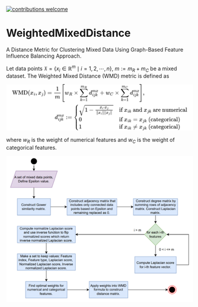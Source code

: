 [![contributions welcome](https://img.shields.io/badge/contributions-welcome-brightgreen.svg?style=flat)](https://github.com/dwyl/esta/issues)

# WeightedMixedDistance
A Distance Metric for Clustering Mixed Data Using Graph-Based Feature Influence Balancing Approach.

Let data points
$\mathfrak{X} = \{x_i \in \mathbb{R}^m \mid i=1,2,\cdots,n\}$, $m:=m_R + m_C$ be a mixed dataset. The Weighted Mixed Distance (WMD) metric is defined as

![Weighted Mixed Distance](wmd-distance-formula.svg)

where $w_R$ is the weight of numerical features and $w_C$ is the weight of categorical features.

![WMD workflow](wmd-workflow.PNG)